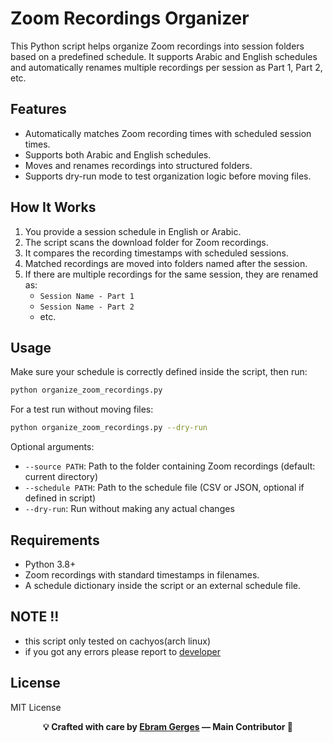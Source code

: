 # Zoom Recordings Organizer

This Python script helps organize Zoom recordings into session folders based on a predefined schedule. It supports Arabic and English schedules and automatically renames multiple recordings per session as Part 1, Part 2, etc.

## Features

- Automatically matches Zoom recording times with scheduled session times.
- Supports both Arabic and English schedules.
- Moves and renames recordings into structured folders.
- Supports dry-run mode to test organization logic before moving files.

## How It Works

1. You provide a session schedule in English or Arabic.
2. The script scans the download folder for Zoom recordings.
3. It compares the recording timestamps with scheduled sessions.
4. Matched recordings are moved into folders named after the session.
5. If there are multiple recordings for the same session, they are renamed as:
   - `Session Name - Part 1`
   - `Session Name - Part 2`
   - etc.

## Usage

Make sure your schedule is correctly defined inside the script, then run:

```bash
python organize_zoom_recordings.py
```

For a test run without moving files:

```bash
python organize_zoom_recordings.py --dry-run
```

Optional arguments:

- `--source PATH`: Path to the folder containing Zoom recordings (default: current directory)
- `--schedule PATH`: Path to the schedule file (CSV or JSON, optional if defined in script)
- `--dry-run`: Run without making any actual changes

## Requirements

- Python 3.8+
- Zoom recordings with standard timestamps in filenames.
- A schedule dictionary inside the script or an external schedule file.

## NOTE !!
- this script only tested on cachyos(arch linux)
- if you got any errors please report to <a href="mailto:ebram.gergs.2005#gmail.com">developer</a>


## License

MIT License

<p align="center"><b>💡 Crafted with care by <a href="https://github.com/ebram-gerges">Ebram Gerges</a> — Main Contributor 🚀</b></p>